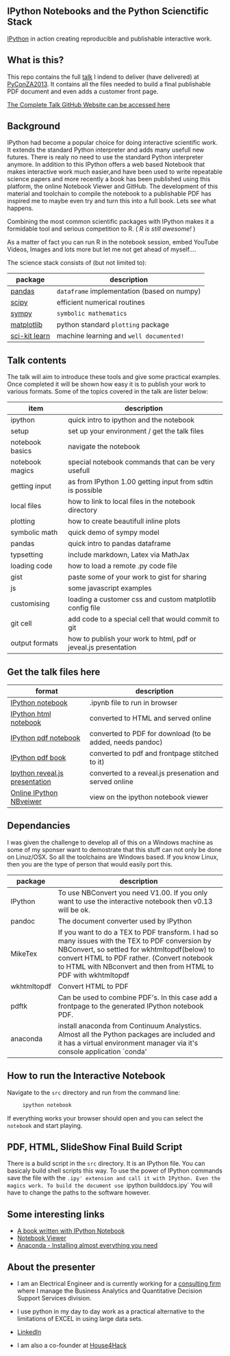 IPython Notebooks and the Python Scienctific Stack
---

[IPython](http://ipython.org/) in action creating reproducible and publishable interactive work.

What is this?
------

This repo contains the full [talk](http://za.pycon.org/talks/10/) I indend to deliver (have delivered) at [PyConZA2013](http://za.pycon.org/). It contains all the files needed to build a final publishable PDF document and even adds a customer front page.

[The Complete Talk GitHub Website can be accessed here][6]

Background
-------------
IPython had become a popular choice for doing interactive scientific work. It extends the standard Python interpreter and adds many usefull new futures. There is realy no need to use the standard Python interpreter anymore.
In addition to this IPython offers a web based Notebook that makes interactive work much easier,and have been used to write repeatable science papers and more recently a book has been published using this platform, the online Notebook Viewer and GitHub. The development of this material and toolchain to compile the notebook to a publishable PDF has inspired me to maybe even try and turn this into a full book. Lets see what happens.

Combining the most common scientific packages with IPython makes it a formidable tool and serious competition to R. ( _R is still awesome!_ )

As a matter of fact you can run R in the notebook session, embed YouTube Videos, Images and lots more but let me not get ahead of myself....

The science stack consists of (but not limited to):

package  |  description
---  |  ---
[pandas][1]  |  `dataframe` implementation (based on numpy)
[scipy][2]  |  efficient numerical routines
[sympy][3]  |  `symbolic mathematics`
[matplotlib][4]  |  python standard `plotting` package
[sci-kit learn][5] | machine learning and `well documented!`

Talk contents
--------
The talk will aim to introduce these tools and give some practical examples. Once completed it will be shown how easy it is to publish your work to various formats. Some of the topics covered in the talk are lister below:

item   | description
---- |  -------
ipython | quick intro to ipython and the notebook
setup  | set up your environment / get the talk files
notebook basics | navigate the notebook
notebook magics | special notebook commands that can be very usefull
getting input   | as from IPython 1.00 getting input from sdtin is possible
local files | how to link to local files in the notebook directory
plotting	| how to create beautifull inline plots
symbolic math | quick demo of sympy model
pandas  | quick intro to pandas dataframe
typsetting | include markdown, Latex via MathJax
loading code | how to load a remote .py code file
gist         | paste some of your work to gist for sharing
js		| some javascript examples
customising | loading a customer css and custom matplotlib config file
git cell    | add code to a special cell that would commit to git
output formats | how to publish your work to html, pdf or jeveal.js presentation


Get the talk files here
------
format  | description
------- | ------------
[IPython notebook](https://github.com/Tooblippe/zapycon2013_ipython_science/blob/master/src/pycon13_ipython.ipynb)  |  .ipynb file to run in browser
[IPython html notebook](http://htmlpreview.github.io/?https://github.com/Tooblippe/zapycon2013_ipython_science/blob/master/src/output/pycon13_ipython.html) | converted to HTML and served online
[IPython pdf notebook](https://github.com/Tooblippe/zapycon2013_ipython_science/blob/master/src/output/pycon13_ipython.pdf?raw=true)  | converted to PDF for download (to be added, needs pandoc)
[IPython pdf book](https://github.com/Tooblippe/zapycon2013_ipython_science/blob/master/src/output/finaldoc.pdf?raw=true)  | converted to pdf and frontpage stitched to it)
[Ipython reveal.js presentation](http://htmlpreview.github.io/?https://github.com/Tooblippe/zapycon2013_ipython_science/blob/master/src/output/pycon13_ipython.slides.html#/) | converted to a reveal.js presenation and served online
[Online IPython NBveiwer](http://nbviewer.ipython.org/urls/raw.github.com/Tooblippe/zapycon2013_ipython_science/master/src/pycon13_ipython.ipynb)  | view on the ipython notebook viewer


Dependancies
-------------
I was given the challenge to develop all of this on a Windows machine as some of my sponser want to demostrate that this stuff can not only be done on Linuz/OSX. So all the toolchains are Windows based. If you know Linux, then you are the type of person that would easily port this.

package  |  description
-------- | ------------
IPython  | To use NBConvert you need V1.00. If you only want to use the interactive notebook then v0.13 will be ok.
pandoc 	 | The document converter used by IPython
MikeTex  | If you want to do a TEX to PDF transform. I had so many issues with the TEX to PDF conversion by NBConvert, so settled for wkhtmltopdf(below) to convert HTML to PDF rather. (Convert notebook to HTML with NBconvert and then from HTML to PDF with wkhtmltopdf
wkhtmltopdf  | Convert HTML to PDF
pdftk   |  Can be used to combine PDF's. In this case add a frontpage to the generated IPython notebook PDF.
anaconda  | install anaconda from Continuum Analystics. Almost all the Python packages are included and it has a virtual environment manager via it's console application `conda'
 
How to run the Interactive Notebook
--------
Navigate to the `src` directory and run from the command line:

 ```python
      ipython notebook
```

If everything works your browser should open and you can select the `notebook` and start playing.
 
PDF, HTML, SlideShow Final Build Script
------------
There is a build script in the `src` directory. It is an IPython file. You can basicaly build shell scripts this way. To use the power of IPython commands save the file with the `.ipy' extension and call it with IPython. Even the magics work. To build the document use `ipython builddocs.ipy` You will have to change the paths to the software however.


Some interesting links
-----------------------
* [A book written with IPython Notebook][7]
* [Notebook Viewer][8]
* [Anaconda - Installing almost everything you need][9]


About the presenter
----------
* I am an Electrical Engineer and is currently working for a [consulting firm][10] where I manage the Business Analytics and Quantitative Decision Support Services division.
* I use python in my day to day work as a practical alternative to the limitations of EXCEL in using large data sets.
* [LinkedIn][11]
* I am also a co-founder at [House4Hack][12]



  [1]: http://pandas.pydata.org/
  [2]: http://www.scipy.org/
  [3]: http://sympy.org/en/index.html
  [4]: http://matplotlib.org/
  [5]: http://scikit-learn.org/
  [6]: http://tooblippe.github.io/zapycon2013_ipython_science
  [7]: http://camdavidsonpilon.github.io/Probabilistic-Programming-and-Bayesian-Methods-for-Hackers/
  [8]: http://nbviewer.ipython.org/
  [9]: http://www.continuum.io/downloads
  [10]: http://www.eon.co.za/index.php/our-services-main/our-services/business-analytics
  [11]: http://www.linkedin.com/in/tobienortje
  [12]: http://www.house4hack.co.za/
